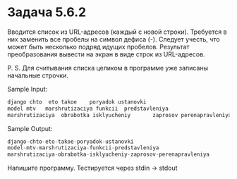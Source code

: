 # Задача 5.6.2

Вводится список из URL-адресов (каждый с новой строки). Требуется в них заменить все пробелы на символ дефиса (-). Следует учесть, что может быть несколько подряд идущих пробелов. Результат преобразования вывести на экран в виде строк из URL-адресов.

P. S. Для считывания списка целиком в программе уже записаны начальные строчки.

Sample Input:

```python
django chto  eto takoe    poryadok ustanovki
model mtv   marshrutizaciya funkcii  predstavleniya
marshrutizaciya  obrabotka isklyucheniy       zaprosov perenapravleniya
```

Sample Output:

```python
django-chto-eto-takoe-poryadok-ustanovki
model-mtv-marshrutizaciya-funkcii-predstavleniya
marshrutizaciya-obrabotka-isklyucheniy-zaprosov-perenapravleniya
```

Напишите программу. Тестируется через stdin → stdout
